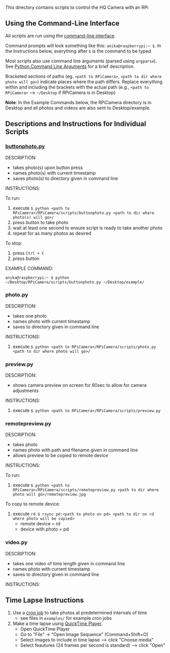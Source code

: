 This directory contains scripts to control the HQ Camera with an RPi

## Using the Command-Line Interface
All scripts are run using the [command-line interface](https://en.wikipedia.org/wiki/Command-line_interface).

Command prompts will look something like this: `anika@raspberrypi:~ $`. In the Instructions below, everything after `$` is the command to be typed.

Most scripts also use command line arguments (parsed using `argparse`). See [Python Command Line Arguments](https://www.askpython.com/python/python-command-line-arguments) for a brief description.

Bracketed sections of paths (eg. `<path to RPiCamera>`, `<path to dir where photo will go>`) indicate places where the path differs. Replace everything within and including the brackets with the actual path (e.g., `<path to RPiCamera>` --> `~/Desktop` if RPiCamera is in Desktop)

**Note**: In the Example Commands below, the RPiCamera directory is in Desktop and all photos and videos are also sent to Desktop/example.

## Descriptions and Instructions for Individual Scripts

### [buttonphoto.py](@ref)

DESCRIPTION:

- takes photo(s) upon button press
- names photo(s) with current timestamp
- saves photo(s) to directory given in command line

INSTRUCTIONS:

To run:
1. execute `$ python <path to RPiCamera>/RPiCamera/scripts/buttonphoto.py <path to dir where photo(s) will go>/`
2. press button to take photo
3. wait at least one second to ensure script is ready to take another photo
4. repeat for as many photos as desired

To stop:
1. press `Ctrl + C`
2. press button

EXAMPLE COMMAND:

`anika@raspberrypi:~ $ python ~/Desktop/RPiCamera/scripts/buttonphoto.py ~/Desktop/example/`

### photo.py

DESCRIPTION:

- takes one photo
- names photo with current timestamp
- saves to directory given in command line

INSTRUCTIONS:

1. execute `$ python <path to RPiCamera>/RPiCamera/scripts/photo.py <path to dir where photo will go>/`

### preview.py

DESCRIPTION:

- shows camera preview on screen for 60sec to allow for camera adjustments

INSTRUCTIONS:

1. execute `$ python <path to RPiCamera>/RPiCamera/scripts/preview.py`

### remotepreview.py

DESCRIPTION:

- takes photo
- names photo with path and filename given in command line
- allows preview to be copied to remote device

INSTRUCTIONS:

To run:
1. execute `$ python <path to RPiCamera>/RPiCamera/scripts/remotepreview.py <path to dir where photo will go>/remotepreview.jpg`

To copy to remote device:
1. execute `rd $ rsync pd:<path to photo on pd> <path to dir on rd where photo will be copied>`
    - remote device = rd
    - device with photo = pd

### video.py

DESCRIPTION:

- takes one video of time length given in command line
- names photo with current timestamp
- saves to directory given in command line

INSTRUCTIONS:



## Time Lapse Instructions
1. Use a [cron job](https://en.wikipedia.org/wiki/Cron) to take photos at predetermined intervals of time
    - see files in `examples/` for example cron jobs
2. Make a time lapse using [QuickTime Player](https://en.wikipedia.org/wiki/QuickTime).
    - Open QuickTime Player
    - Go to "File" -> "Open Image Sequence" (Command+Shift+O)
    - Select images to include in time lapse --> click "Choose media"
    - Select feautures (24 frames per second is standard) --> click "Open"
